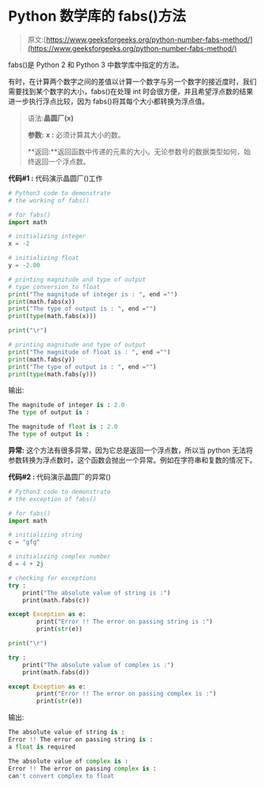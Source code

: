 # Python 数学库的 fabs()方法

> 原文:[https://www.geeksforgeeks.org/python-number-fabs-method/](https://www.geeksforgeeks.org/python-number-fabs-method/)

fabs()是 Python 2 和 Python 3 中数学库中指定的方法。

有时，在计算两个数字之间的差值以计算一个数字与另一个数字的接近度时，我们需要找到某个数字的大小，fabs()在处理 int 时会很方便，并且希望浮点数的结果进一步执行浮点比较，因为 fabs()将其每个大小都转换为浮点值。

> 语法:**晶圆厂(x)**
> 
> **参数:**
> **x :** 必须计算其大小的数。
> 
> **返回:**返回函数中传递的元素的大小。无论参数号的数据类型如何，始终返回一个浮点数。

**代码#1 :** 代码演示晶圆厂()工作

```py
# Python3 code to demonstrate 
# the working of fabs()

# for fabs()
import math

# initializing integer 
x = -2

# initializing float
y = -2.00

# printing magnitude and type of output
# type conversion to float
print("The magnitude of integer is : ", end ="")
print(math.fabs(x))
print("The type of output is : ", end ="")
print(type(math.fabs(x)))

print("\r")

# printing magnitude and type of output
print("The magnitude of float is : ", end ="")
print(math.fabs(y))
print("The type of output is : ", end ="")
print(type(math.fabs(y)))
```

输出:

```py
The magnitude of integer is : 2.0
The type of output is : 

The magnitude of float is : 2.0
The type of output is : 

```

**异常:**
这个方法有很多异常，因为它总是返回一个浮点数，所以当 python 无法将参数转换为浮点数时，这个函数会抛出一个异常。例如在字符串和复数的情况下。

**代码#2 :** 代码演示晶圆厂的异常()

```py
# Python3 code to demonstrate 
# the exception of fabs()

# for fabs()
import math

# initializing string
c = "gfg"

# initializing complex number
d = 4 + 2j

# checking for exceptions
try :
    print("The absolute value of string is :")
    print(math.fabs(c))

except Exception as e:
        print("Error !! The error on passing string is :")
        print(str(e))

print("\r")

try :
    print("The absolute value of complex is :")
    print(math.fabs(d))

except Exception as e:
        print("Error !! The error on passing complex is :")
        print(str(e))
```

输出:

```py
The absolute value of string is :
Error !! The error on passing string is :
a float is required

The absolute value of complex is :
Error !! The error on passing complex is :
can't convert complex to float

```